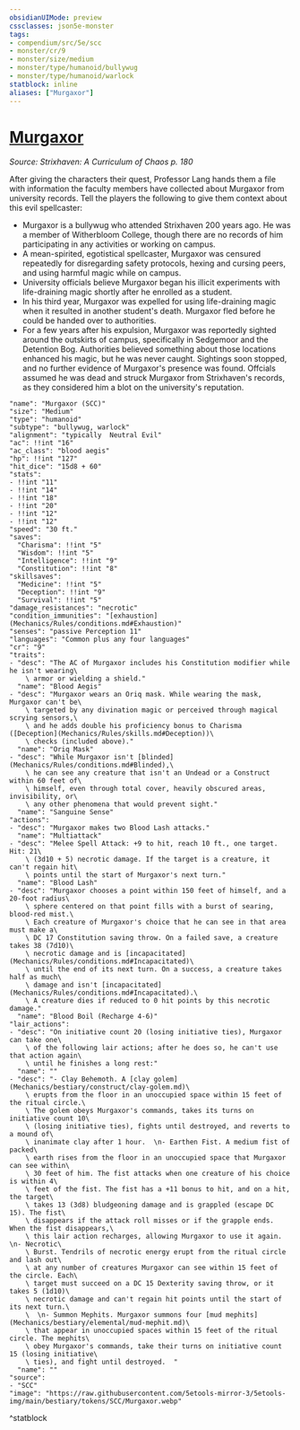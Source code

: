 ```yaml
---
obsidianUIMode: preview
cssclasses: json5e-monster
tags:
- compendium/src/5e/scc
- monster/cr/9
- monster/size/medium
- monster/type/humanoid/bullywug
- monster/type/humanoid/warlock
statblock: inline
aliases: ["Murgaxor"]
---
```

# [Murgaxor](Mechanics\bestiary\npc/murgaxor-scc.md)
*Source: Strixhaven: A Curriculum of Chaos p. 180*  

After giving the characters their quest, Professor Lang hands them a file with information the faculty members have collected about Murgaxor from university records. Tell the players the following to give them context about this evil spellcaster:

- Murgaxor is a bullywug who attended Strixhaven 200 years ago. He was a member of Witherbloom College, though there are no records of him participating in any activities or working on campus.  
- A mean-spirited, egotistical spellcaster, Murgaxor was censured repeatedly for disregarding safety protocols, hexing and cursing peers, and using harmful magic while on campus.  
- University officials believe Murgaxor began his illicit experiments with life-draining magic shortly after he enrolled as a student.  
- In his third year, Murgaxor was expelled for using life-draining magic when it resulted in another student's death. Murgaxor fled before he could be handed over to authorities.  
- For a few years after his expulsion, Murgaxor was reportedly sighted around the outskirts of campus, specifically in Sedgemoor and the Detention Bog. Authorities believed something about those locations enhanced his magic, but he was never caught. Sightings soon stopped, and no further evidence of Murgaxor's presence was found. Offcials assumed he was dead and struck Murgaxor from Strixhaven's records, as they considered him a blot on the university's reputation.  

```statblock
"name": "Murgaxor (SCC)"
"size": "Medium"
"type": "humanoid"
"subtype": "bullywug, warlock"
"alignment": "typically  Neutral Evil"
"ac": !!int "16"
"ac_class": "blood aegis"
"hp": !!int "127"
"hit_dice": "15d8 + 60"
"stats":
- !!int "11"
- !!int "14"
- !!int "18"
- !!int "20"
- !!int "12"
- !!int "12"
"speed": "30 ft."
"saves":
  "Charisma": !!int "5"
  "Wisdom": !!int "5"
  "Intelligence": !!int "9"
  "Constitution": !!int "8"
"skillsaves":
  "Medicine": !!int "5"
  "Deception": !!int "9"
  "Survival": !!int "5"
"damage_resistances": "necrotic"
"condition_immunities": "[exhaustion](Mechanics/Rules/conditions.md#Exhaustion)"
"senses": "passive Perception 11"
"languages": "Common plus any four languages"
"cr": "9"
"traits":
- "desc": "The AC of Murgaxor includes his Constitution modifier while he isn't wearing\
    \ armor or wielding a shield."
  "name": "Blood Aegis"
- "desc": "Murgaxor wears an Oriq mask. While wearing the mask, Murgaxor can't be\
    \ targeted by any divination magic or perceived through magical scrying sensors,\
    \ and he adds double his proficiency bonus to Charisma ([Deception](Mechanics/Rules/skills.md#Deception))\
    \ checks (included above)."
  "name": "Oriq Mask"
- "desc": "While Murgaxor isn't [blinded](Mechanics/Rules/conditions.md#Blinded),\
    \ he can see any creature that isn't an Undead or a Construct within 60 feet of\
    \ himself, even through total cover, heavily obscured areas, invisibility, or\
    \ any other phenomena that would prevent sight."
  "name": "Sanguine Sense"
"actions":
- "desc": "Murgaxor makes two Blood Lash attacks."
  "name": "Multiattack"
- "desc": "Melee Spell Attack: +9 to hit, reach 10 ft., one target. Hit: 21\
    \ (3d10 + 5) necrotic damage. If the target is a creature, it can't regain hit\
    \ points until the start of Murgaxor's next turn."
  "name": "Blood Lash"
- "desc": "Murgaxor chooses a point within 150 feet of himself, and a 20-foot radius\
    \ sphere centered on that point fills with a burst of searing, blood-red mist.\
    \ Each creature of Murgaxor's choice that he can see in that area must make a\
    \ DC 17 Constitution saving throw. On a failed save, a creature takes 38 (7d10)\
    \ necrotic damage and is [incapacitated](Mechanics/Rules/conditions.md#Incapacitated)\
    \ until the end of its next turn. On a success, a creature takes half as much\
    \ damage and isn't [incapacitated](Mechanics/Rules/conditions.md#Incapacitated).\
    \ A creature dies if reduced to 0 hit points by this necrotic damage."
  "name": "Blood Boil (Recharge 4-6)"
"lair_actions":
- "desc": "On initiative count 20 (losing initiative ties), Murgaxor can take one\
    \ of the following lair actions; after he does so, he can't use that action again\
    \ until he finishes a long rest:"
  "name": ""
- "desc": "- Clay Behemoth. A [clay golem](Mechanics/bestiary/construct/clay-golem.md)\
    \ erupts from the floor in an unoccupied space within 15 feet of the ritual circle.\
    \ The golem obeys Murgaxor's commands, takes its turns on initiative count 10\
    \ (losing initiative ties), fights until destroyed, and reverts to a mound of\
    \ inanimate clay after 1 hour.  \n- Earthen Fist. A medium fist of packed\
    \ earth rises from the floor in an unoccupied space that Murgaxor can see within\
    \ 30 feet of him. The fist attacks when one creature of his choice is within 4\
    \ feet of the fist. The fist has a +11 bonus to hit, and on a hit, the target\
    \ takes 13 (3d8) bludgeoning damage and is grappled (escape DC 15). The fist\
    \ disappears if the attack roll misses or if the grapple ends. When the fist disappears,\
    \ this lair action recharges, allowing Murgaxor to use it again.  \n- Necrotic\
    \ Burst. Tendrils of necrotic energy erupt from the ritual circle and lash out\
    \ at any number of creatures Murgaxor can see within 15 feet of the circle. Each\
    \ target must succeed on a DC 15 Dexterity saving throw, or it takes 5 (1d10)\
    \ necrotic damage and can't regain hit points until the start of its next turn.\
    \  \n- Summon Mephits. Murgaxor summons four [mud mephits](Mechanics/bestiary/elemental/mud-mephit.md)\
    \ that appear in unoccupied spaces within 15 feet of the ritual circle. The mephits\
    \ obey Murgaxor's commands, take their turns on initiative count 15 (losing initiative\
    \ ties), and fight until destroyed.  "
  "name": ""
"source":
- "SCC"
"image": "https://raw.githubusercontent.com/5etools-mirror-3/5etools-img/main/bestiary/tokens/SCC/Murgaxor.webp"
```
^statblock